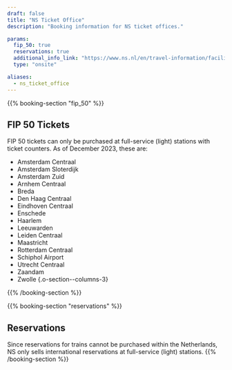 ```yaml
---
draft: false
title: "NS Ticket Office"
description: "Booking information for NS ticket offices."

params:
  fip_50: true
  reservations: true
  additional_info_link: "https://www.ns.nl/en/travel-information/facilities/ov-service-and-tickets-shops.html"
  type: "onsite"

aliases:
  - ns_ticket_office
---
```


{{% booking-section "fip_50" %}}

## FIP 50 Tickets

FIP 50 tickets can only be purchased at full-service (light) stations with ticket counters. As of December 2023, these are:

<!-- prettier-ignore -->
- Amsterdam Centraal
- Amsterdam Sloterdijk
- Amsterdam Zuid
- Arnhem Centraal
- Breda
- Den Haag Centraal
- Eindhoven Centraal
- Enschede
- Haarlem
- Leeuwarden
- Leiden Centraal
- Maastricht
- Rotterdam Centraal
- Schiphol Airport
- Utrecht Centraal
- Zaandam
- Zwolle
{.o-section--columns-3}

{{% /booking-section %}}

{{% booking-section "reservations" %}}

## Reservations

Since reservations for trains cannot be purchased within the Netherlands, NS only sells international reservations at full-service (light) stations.
{{% /booking-section %}}
